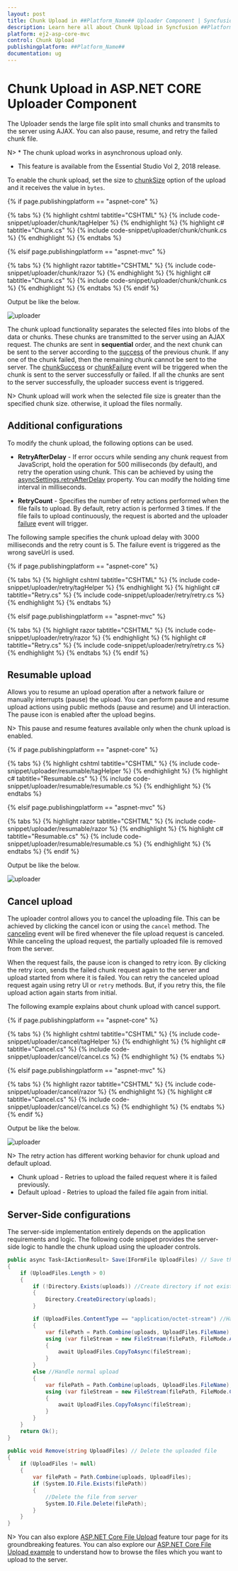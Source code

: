 ```yaml
---
layout: post
title: Chunk Upload in ##Platform_Name## Uploader Component | Syncfusion
description: Learn here all about Chunk Upload in Syncfusion ##Platform_Name## Uploader component of Syncfusion Essential JS 2 and more.
platform: ej2-asp-core-mvc
control: Chunk Upload
publishingplatform: ##Platform_Name##
documentation: ug
---
```



# Chunk Upload in ASP.NET CORE Uploader Component

The Uploader sends the large file split into small chunks and transmits to the server using AJAX. You can also pause, resume, and retry the failed chunk file.

N> * The chunk upload works in asynchronous upload only.

* This feature is available from the Essential Studio Vol 2, 2018 release.

To enable the chunk upload, set the size to [chunkSize](https://help.syncfusion.com/cr/aspnetcore-js2/Syncfusion.EJ2.Inputs.UploaderAsyncSettings.html#Syncfusion_EJ2_Inputs_UploaderAsyncSettings_ChunkSize) option of the upload and it receives the value in `bytes`.

{% if page.publishingplatform == "aspnet-core" %}

{% tabs %}
{% highlight cshtml tabtitle="CSHTML" %}
{% include code-snippet/uploader/chunk/tagHelper %}
{% endhighlight %}
{% highlight c# tabtitle="Chunk.cs" %}
{% include code-snippet/uploader/chunk/chunk.cs %}
{% endhighlight %}
{% endtabs %}

{% elsif page.publishingplatform == "aspnet-mvc" %}

{% tabs %}
{% highlight razor tabtitle="CSHTML" %}
{% include code-snippet/uploader/chunk/razor %}
{% endhighlight %}
{% highlight c# tabtitle="Chunk.cs" %}
{% include code-snippet/uploader/chunk/chunk.cs %}
{% endhighlight %}
{% endtabs %}
{% endif %}



Output be like the below.

![uploader](./images/uploader-chunk.png)

The chunk upload functionality separates the selected files into blobs of the data or chunks. These chunks are transmitted to the server using an AJAX request. 
The chunks are sent in **sequential** order, and the next chunk can be sent to the server according to the [success](https://help.syncfusion.com/cr/aspnetcore-js2/Syncfusion.EJ2.Inputs.Uploader.html#Syncfusion_EJ2_Inputs_Uploader_ChunkSuccess) of the previous chunk. If any one of the chunk failed, then the remaining chunk cannot be sent to the server. 
The [chunkSuccess](https://help.syncfusion.com/cr/aspnetcore-js2/Syncfusion.EJ2.Inputs.Uploader.html#Syncfusion_EJ2_Inputs_Uploader_ChunkSuccess) or [chunkFailure](https://help.syncfusion.com/cr/aspnetcore-js2/Syncfusion.EJ2.Inputs.Uploader.html#Syncfusion_EJ2_Inputs_Uploader_ChunkFailure) event will be triggered when the chunk is sent to the server successfully or failed. If all the chunks are sent to the server successfully, the uploader success event is triggered.

N> Chunk upload will work when the selected file size is greater than the specified chunk size. otherwise, it upload the files normally.

## Additional configurations

To modify the chunk upload, the following options can be used.

* **RetryAfterDelay** - If error occurs while sending any chunk request from JavaScript, hold the operation for 500 milliseconds (by default), and retry the operation using chunk. This can be achieved by using the [asyncSettings.retryAfterDelay](https://help.syncfusion.com/cr/aspnetcore-js2/Syncfusion.EJ2.Inputs.UploaderAsyncSettings.html#Syncfusion_EJ2_Inputs_UploaderAsyncSettings_RetryAfterDelay) property. You can modify the holding time interval in milliseconds.

* **RetryCount** - Specifies the number of retry actions performed when the file fails to upload. By default, retry action is performed 3 times. If the file fails to upload continuously, the request is aborted and the uploader [failure](https://help.syncfusion.com/cr/aspnetcore-js2/Syncfusion.EJ2.Inputs.UploaderBuilder.html#Syncfusion_EJ2_Inputs_UploaderBuilder_Failure_System_String_) event will trigger.

The following sample specifies the chunk upload delay with 3000 milliseconds and the retry count is 5. The failure event is triggered as the wrong saveUrl is used.

{% if page.publishingplatform == "aspnet-core" %}

{% tabs %}
{% highlight cshtml tabtitle="CSHTML" %}
{% include code-snippet/uploader/retry/tagHelper %}
{% endhighlight %}
{% highlight c# tabtitle="Retry.cs" %}
{% include code-snippet/uploader/retry/retry.cs %}
{% endhighlight %}
{% endtabs %}

{% elsif page.publishingplatform == "aspnet-mvc" %}

{% tabs %}
{% highlight razor tabtitle="CSHTML" %}
{% include code-snippet/uploader/retry/razor %}
{% endhighlight %}
{% highlight c# tabtitle="Retry.cs" %}
{% include code-snippet/uploader/retry/retry.cs %}
{% endhighlight %}
{% endtabs %}
{% endif %}



## Resumable upload

Allows you to resume an upload operation after a network failure or manually interrupts (pause) the upload. You can perform pause and resume upload actions using public methods (pause and resume) and UI interaction. The pause icon is enabled after the upload begins.

N> This pause and resume features available only when the chunk upload is enabled.

{% if page.publishingplatform == "aspnet-core" %}

{% tabs %}
{% highlight cshtml tabtitle="CSHTML" %}
{% include code-snippet/uploader/resumable/tagHelper %}
{% endhighlight %}
{% highlight c# tabtitle="Resumable.cs" %}
{% include code-snippet/uploader/resumable/resumable.cs %}
{% endhighlight %}
{% endtabs %}

{% elsif page.publishingplatform == "aspnet-mvc" %}

{% tabs %}
{% highlight razor tabtitle="CSHTML" %}
{% include code-snippet/uploader/resumable/razor %}
{% endhighlight %}
{% highlight c# tabtitle="Resumable.cs" %}
{% include code-snippet/uploader/resumable/resumable.cs %}
{% endhighlight %}
{% endtabs %}
{% endif %}



Output be like the below.

![uploader](./images/uploader-resume.png)

## Cancel upload

The uploader control allows you to cancel the uploading file. This can be achieved by clicking the cancel icon or using the `cancel` method. The [canceling](https://help.syncfusion.com/cr/aspnetcore-js2/Syncfusion.EJ2.Inputs.Uploader.html#Syncfusion_EJ2_Inputs_Uploader_Canceling) event will be fired whenever the file upload request is canceled. While canceling the upload request, the partially uploaded file is removed from the server.

When the request fails, the pause icon is changed to retry icon. By clicking the retry icon, sends the failed chunk request again to the server and upload started from where it is failed. You can retry the canceled upload request again using retry UI or `retry` methods. But, if you retry this, the file upload action again starts from initial.

The following example explains about chunk upload with cancel support.

{% if page.publishingplatform == "aspnet-core" %}

{% tabs %}
{% highlight cshtml tabtitle="CSHTML" %}
{% include code-snippet/uploader/cancel/tagHelper %}
{% endhighlight %}
{% highlight c# tabtitle="Cancel.cs" %}
{% include code-snippet/uploader/cancel/cancel.cs %}
{% endhighlight %}
{% endtabs %}

{% elsif page.publishingplatform == "aspnet-mvc" %}

{% tabs %}
{% highlight razor tabtitle="CSHTML" %}
{% include code-snippet/uploader/cancel/razor %}
{% endhighlight %}
{% highlight c# tabtitle="Cancel.cs" %}
{% include code-snippet/uploader/cancel/cancel.cs %}
{% endhighlight %}
{% endtabs %}
{% endif %}



Output be like the below.

![uploader](./images/uploader-cancel.png)

N> The retry action has different working behavior for chunk upload and default upload.

* Chunk upload - Retries to upload the failed request where it is failed previously.
* Default upload - Retries to upload the failed file again from initial.

## Server-Side configurations

The server-side implementation entirely depends on the application requirements and logic. The following code snippet provides the server-side logic to handle the chunk upload using the uploader controls.

```csharp
public async Task<IActionResult> Save(IFormFile UploadFiles) // Save the uploaded file
{
    if (UploadFiles.Length > 0)
    {
        if (!Directory.Exists(uploads)) //Create directory if not exists
        {
            Directory.CreateDirectory(uploads);
        }

        if (UploadFiles.ContentType == "application/octet-stream") //Handle chunk upload
        {
            var filePath = Path.Combine(uploads, UploadFiles.FileName);
            using (var fileStream = new FileStream(filePath, FileMode.Append))
            {
                await UploadFiles.CopyToAsync(fileStream);
            }
        }
        else //Handle normal upload
        {
            var filePath = Path.Combine(uploads, UploadFiles.FileName);
            using (var fileStream = new FileStream(filePath, FileMode.Create))
            {
                await UploadFiles.CopyToAsync(fileStream);
            }
        }
    }
    return Ok();
}

public void Remove(string UploadFiles) // Delete the uploaded file
{
    if (UploadFiles != null)
    {
        var filePath = Path.Combine(uploads, UploadFiles);
        if (System.IO.File.Exists(filePath))
        {
            //Delete the file from server
            System.IO.File.Delete(filePath);
        }
    }
}
```

N> You can also explore [ASP.NET Core File Upload](https://www.syncfusion.com/aspnet-core-ui-controls/file-upload) feature tour page for its groundbreaking features. You can also explore our [ASP.NET Core File Upload example](https://ej2.syncfusion.com/aspnetcore/Uploader/DefaultFunctionalities#/material) to understand how to browse the files which you want to upload to the server.

